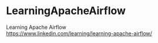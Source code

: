 # LearningApacheAirflow
Learning Apache Airflow  
https://www.linkedin.com/learning/learning-apache-airflow/
